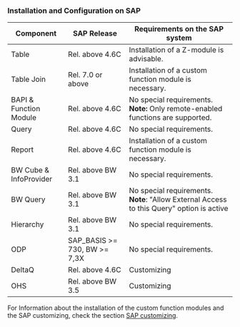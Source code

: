 ### Installation and Configuration on SAP


|Component             | SAP Release           | Requirements on the SAP system                                                |
|----------------------|-----------------------|-------------------------------------------------------------------------------|
|Table                 | Rel. above 4.6C       | Installation of a Z-module is advisable.                   |
|Table Join            | Rel. 7.0 or above     | Installation of a custom function module is necessary.                        |
|BAPI & Function Module| Rel. above 4.6C       | No special requirements. **Note:** Only remote-enabled functions are supported.                            |
|Query                 | Rel. above 4.6C       | No special requirements.                                                                        |
|Report                | Rel. above 4.6C       | Installation of a custom function module is necessary.                        |
|BW Cube & InfoProvider| Rel. above BW 3.1     | No special requirements.                                                                          |
|BW Query              | Rel. above BW 3.1     | No special requirements. **Note**: "Allow External Access to this Query" option is active|                   |
|Hierarchy             | Rel. above BW 3.1     | No special requirements.                                                                          |
|ODP                   | SAP_BASIS >= 730, BW >= 7,3X   | No special requirements.                                                             |
|DeltaQ                | Rel. above 4.6C       | Customizing                                                                   |
|OHS                   | Rel. above BW 3.5     | Customizing                                                                   |


For Information about the installation of the custom function modules and the SAP customizing, check the section [SAP customizing](../sap-customizing).
